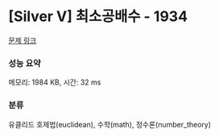 # [Silver V] 최소공배수 - 1934 

[문제 링크](https://www.acmicpc.net/problem/1934) 

### 성능 요약

메모리: 1984 KB, 시간: 32 ms

### 분류

유클리드 호제법(euclidean), 수학(math), 정수론(number_theory)

